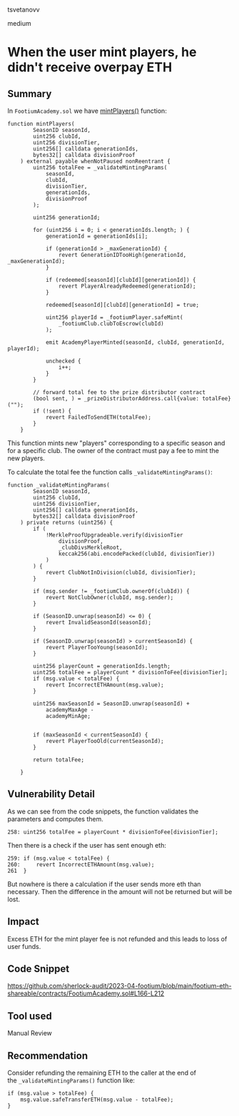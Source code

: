 tsvetanovv

medium

# When the user mint players, he didn't receive overpay ETH

## Summary
In `FootiumAcademy.sol` we have [mintPlayers()](https://github.com/sherlock-audit/2023-04-footium/blob/main/footium-eth-shareable/contracts/FootiumAcademy.sol#L166-L212) function:
```solidity
function mintPlayers(
        SeasonID seasonId,
        uint256 clubId,
        uint256 divisionTier,
        uint256[] calldata generationIds,
        bytes32[] calldata divisionProof
    ) external payable whenNotPaused nonReentrant {  
        uint256 totalFee = _validateMintingParams(
            seasonId,
            clubId,
            divisionTier,
            generationIds,
            divisionProof
        );

        uint256 generationId;

        for (uint256 i = 0; i < generationIds.length; ) {
            generationId = generationIds[i];
  
            if (generationId > _maxGenerationId) {
                revert GenerationIDTooHigh(generationId, _maxGenerationId);
            }

            if (redeemed[seasonId][clubId][generationId]) {
                revert PlayerAlreadyRedeemed(generationId);
            }

            redeemed[seasonId][clubId][generationId] = true;

            uint256 playerId = _footiumPlayer.safeMint(
                _footiumClub.clubToEscrow(clubId)
            );

            emit AcademyPlayerMinted(seasonId, clubId, generationId, playerId);

            unchecked {
                i++;
            }
        }

        // forward total fee to the prize distributor contract
        (bool sent, ) = _prizeDistributorAddress.call{value: totalFee}("");
        if (!sent) {
            revert FailedToSendETH(totalFee);
        }
    }
```
This function mints new "players" corresponding to a specific season and for a specific club. The owner of the contract must pay a fee to mint the new players.

To calculate the total fee the function calls `_validateMintingParams()`:
```solidity
function _validateMintingParams(
        SeasonID seasonId,
        uint256 clubId,
        uint256 divisionTier,
        uint256[] calldata generationIds,
        bytes32[] calldata divisionProof
    ) private returns (uint256) {
        if (
            !MerkleProofUpgradeable.verify(divisionTier
                divisionProof,
                _clubDivsMerkleRoot,
                keccak256(abi.encodePacked(clubId, divisionTier))
            )
        ) {
            revert ClubNotInDivision(clubId, divisionTier);
        }

        if (msg.sender != _footiumClub.ownerOf(clubId)) {
            revert NotClubOwner(clubId, msg.sender);
        }

        if (SeasonID.unwrap(seasonId) <= 0) {
            revert InvalidSeasonId(seasonId);
        }

        if (SeasonID.unwrap(seasonId) > currentSeasonId) {
            revert PlayerTooYoung(seasonId);
        }

        uint256 playerCount = generationIds.length;
        uint256 totalFee = playerCount * divisionToFee[divisionTier];
        if (msg.value < totalFee) {
            revert IncorrectETHAmount(msg.value);
        }

        uint256 maxSeasonId = SeasonID.unwrap(seasonId) +
            academyMaxAge -
            academyMinAge;


        if (maxSeasonId < currentSeasonId) {
            revert PlayerTooOld(currentSeasonId);
        }
  
        return totalFee;

    }
```
## Vulnerability Detail

As we can see from the code snippets, the function validates the parameters and computes them.
```solidity
258: uint256 totalFee = playerCount * divisionToFee[divisionTier];
```
Then there is a check if the user has sent enough eth:
```solidity
259: if (msg.value < totalFee) {
260:     revert IncorrectETHAmount(msg.value);
261  }
```
But nowhere is there a calculation if the user sends more eth than necessary. Then the difference in the amount will not be returned but will be lost.

## Impact

Excess ETH for the mint player fee is not refunded and this leads to loss of user funds.

## Code Snippet
https://github.com/sherlock-audit/2023-04-footium/blob/main/footium-eth-shareable/contracts/FootiumAcademy.sol#L166-L212

## Tool used

Manual Review

## Recommendation

Consider refunding the remaining ETH to the caller at the end of the `_validateMintingParams()` function like:

```solidity
if (msg.value > totalFee) {
    msg.value.safeTransferETH(msg.value - totalFee);
}
```

